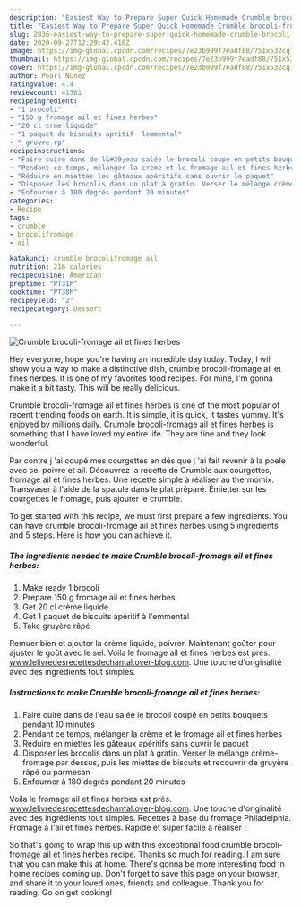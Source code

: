 ```yaml
---
description: "Easiest Way to Prepare Super Quick Homemade Crumble brocoli-fromage ail et fines herbes"
title: "Easiest Way to Prepare Super Quick Homemade Crumble brocoli-fromage ail et fines herbes"
slug: 2836-easiest-way-to-prepare-super-quick-homemade-crumble-brocoli-fromage-ail-et-fines-herbes
date: 2020-09-27T12:29:42.418Z
image: https://img-global.cpcdn.com/recipes/7e23b999f7eadf88/751x532cq70/crumble-brocoli-fromage-ail-et-fines-herbes-photo-principale-de-la-recette.jpg
thumbnail: https://img-global.cpcdn.com/recipes/7e23b999f7eadf88/751x532cq70/crumble-brocoli-fromage-ail-et-fines-herbes-photo-principale-de-la-recette.jpg
cover: https://img-global.cpcdn.com/recipes/7e23b999f7eadf88/751x532cq70/crumble-brocoli-fromage-ail-et-fines-herbes-photo-principale-de-la-recette.jpg
author: Pearl Nunez
ratingvalue: 4.4
reviewcount: 41361
recipeingredient:
- "1 brocoli"
- "150 g fromage ail et fines herbes"
- "20 cl crme liquide"
- "1 paquet de biscuits apritif  lemmental"
- " gruyre rp"
recipeinstructions:
- "Faire cuire dans de l&#39;eau salée le brocoli coupé en petits bouquets pendant 10 minutes"
- "Pendant ce temps, mélanger la crème et le fromage ail et fines herbes"
- "Réduire en miettes les gâteaux apéritifs sans ouvrir le paquet"
- "Disposer les brocolis dans un plat à gratin. Verser le mélange crème-fromage par dessus, puis les miettes de biscuits et recouvrir de gruyère râpé ou parmesan"
- "Enfourner à 180 degrés pendant 20 minutes"
categories:
- Recipe
tags:
- crumble
- brocolifromage
- ail

katakunci: crumble brocolifromage ail 
nutrition: 216 calories
recipecuisine: American
preptime: "PT31M"
cooktime: "PT38M"
recipeyield: "2"
recipecategory: Dessert

---
```



![Crumble brocoli-fromage ail et fines herbes](https://img-global.cpcdn.com/recipes/7e23b999f7eadf88/751x532cq70/crumble-brocoli-fromage-ail-et-fines-herbes-photo-principale-de-la-recette.jpg)

Hey everyone, hope you're having an incredible day today. Today, I will show you a way to make a distinctive dish, crumble brocoli-fromage ail et fines herbes. It is one of my favorites food recipes. For mine, I'm gonna make it a bit tasty. This will be really delicious.

Crumble brocoli-fromage ail et fines herbes is one of the most popular of recent trending foods on earth. It is simple, it is quick, it tastes yummy. It's enjoyed by millions daily. Crumble brocoli-fromage ail et fines herbes is something that I have loved my entire life. They are fine and they look wonderful.

Par contre j &#39;ai coupé mes courgettes en dés que j &#39;ai fait revenir à la poele avec se, poivre et ail. Découvrez la recette de Crumble aux courgettes, fromage ail et fines herbes. Une recette simple à réaliser au thermomix. Transvaser à l&#39;aide de la spatule dans le plat préparé. Émietter sur les courgettes le fromage, puis ajouter le crumble.


To get started with this recipe, we must first prepare a few ingredients. You can have crumble brocoli-fromage ail et fines herbes using 5 ingredients and 5 steps. Here is how you can achieve it.

<!--inarticleads1-->

##### The ingredients needed to make Crumble brocoli-fromage ail et fines herbes:

1. Make ready 1 brocoli
1. Prepare 150 g fromage ail et fines herbes
1. Get 20 cl crème liquide
1. Get 1 paquet de biscuits apéritif à l&#39;emmental
1. Take  gruyère râpé


Remuer bien et ajouter la crème liquide, poivrer. Maintenant goûter pour ajuster le goût avec le sel. Voila le fromage ail et fines herbes est prés. www.lelivredesrecettesdechantal.over-blog.com. Une touche d&#39;originalité avec des ingrédients tout simples. 

<!--inarticleads2-->

##### Instructions to make Crumble brocoli-fromage ail et fines herbes:

1. Faire cuire dans de l&#39;eau salée le brocoli coupé en petits bouquets pendant 10 minutes
1. Pendant ce temps, mélanger la crème et le fromage ail et fines herbes
1. Réduire en miettes les gâteaux apéritifs sans ouvrir le paquet
1. Disposer les brocolis dans un plat à gratin. Verser le mélange crème-fromage par dessus, puis les miettes de biscuits et recouvrir de gruyère râpé ou parmesan
1. Enfourner à 180 degrés pendant 20 minutes


Voila le fromage ail et fines herbes est prés. www.lelivredesrecettesdechantal.over-blog.com. Une touche d&#39;originalité avec des ingrédients tout simples. Recettes à base du fromage Philadelphia. Fromage à l&#39;ail et fines herbes. Rapide et super facile a réaliser ! 

So that's going to wrap this up with this exceptional food crumble brocoli-fromage ail et fines herbes recipe. Thanks so much for reading. I am sure that you can make this at home. There's gonna be more interesting food in home recipes coming up. Don't forget to save this page on your browser, and share it to your loved ones, friends and colleague. Thank you for reading. Go on get cooking!
